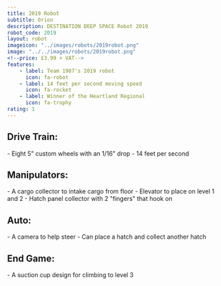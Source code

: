 ```yaml
---
title: 2019 Robot
subtitle: Orion
description: DESTINATION DEEP SPACE Robot 2019
robot_code: 2019
layout: robot
imageicon: "../images/robots/2019robot.png"
image: "../../images/robots/2019robot.png"
<!--price: £3.99 + VAT-->
features:
    - label: Team 1987's 2019 robot
      icon: fa-robot
    - label: 14 feet per second moving speed
      icon: fa-rocket
    - label: Winner of the Heartland Regional
      icon: fa-trophy
rating: 1
---
```



<h2>Drive Train:</h2>
- Eight 5" custom wheels with an 1/16" drop
- 14 feet per second
<h2>Manipulators:</h2>
- A cargo collector to intake cargo from floor
- Elevator to place on level 1 and 2
- Hatch panel collector with 2 "fingers" that hook on
<h2>Auto:</h2>
- A camera to help steer
- Can place a hatch and collect another hatch
<h2>End Game:</h2>
- A suction cup design for climbing to level 3
